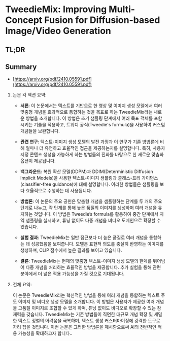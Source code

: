 # TweedieMix: Improving Multi-Concept Fusion for Diffusion-based Image/Video Generation
## TL;DR
## Summary
- [https://arxiv.org/pdf/2410.05591.pdf](https://arxiv.org/pdf/2410.05591.pdf)

1. 논문 각 섹션 요약:

   - **서론**: 이 논문에서는 텍스트를 기반으로 한 영상 및 이미지 생성 모델에서 여러 맞춤형 개념을 효과적으로 통합하는 것을 목표로 하는 TweedieMix라는 새로운 방법을 소개합니다. 이 방법은 초기 샘플링 단계에서 여러 목표 객체를 포함시키는 기술을 적용하고, 트위디 공식(Tweedie's formula)을 사용하여 커스텀 개념들을 보완합니다.

   - **관련 연구**: 텍스트-이미지 생성 모델의 발전 과정과 이 연구가 기존 방법론에 비해 얼마나 더 유연하고 효율적인 접근을 제공하는지를 설명합니다. 특히, 사용자 지정 콘텐츠 생성을 가능하게 하는 방법들의 진화를 바탕으로 한 새로운 맞춤화 옵션이 제공됩니다.

   - **백그라운드**: 복원 확산 모델(DDPM)과 DDIM(Deterministic Diffusion Implicit Models)을 사용한 텍스트-이미지 샘플링과 클래스-프리 가이던스(classifier-free guidance)에 대해 설명합니다. 이러한 방법들은 샘플링을 보다 효율적으로 수행하는 데 사용됩니다.

   - **방법론**: 이 논문의 주요 공헌은 맞춤형 개념을 샘플링하는 단계를 두 개의 주요 단계로 나누고, 각 단계를 통해 높은 품질의 이미지를 생성하며 여러 개념을 유지하는 것입니다. 이 방법은 Tweedie’s formula를 활용하여 중간 단계에서 지역 샘플링을 실시하고, 튜닝 없이도 다중 개념을 비디오 도메인으로 확장할 수 있습니다.

   - **실험 결과**: TweedieMix는 일반 접근보다 더 높은 품질로 여러 개념을 통합하는 데 성공했음을 보여줍니다. 모델은 표현적 의도를 충실히 반영하는 이미지를 생성하며, CLIP 점수에서 높은 결과를 보이고 있습니다.

   - **결론**: TweedieMix는 현재의 맞춤형 텍스트-이미지 생성 모델의 한계를 뛰어넘어 다중 개념을 처리하는 효율적인 방법을 제공합니다. 추가 실험을 통해 관련 분야에서 더 넓은 적용 가능성을 가질 것으로 기대됩니다.

2. 전체 요약:

   이 논문은 TweedieMix라는 혁신적인 방법을 통해 여러 개념을 통합하는 텍스트 주도 이미지 및 비디오 생성 모델을 소개합니다. 이 방법은 사용자가 제공한 여러 개념을 고품질 이미지로 조합할 수 있게 하며, 튜닝 없이도 비디오로 확장할 수 있는 잠재력을 갖습니다. TweedieMix는 기존 방법들이 직면한 대규모 개념 확장 및 세밀한 텍스트 정렬의 어려움을 극복하며, 텍스트 생성 커스터마이징에 강력한 도구로 자리 잡을 것입니다. 이번 논문은 그러한 방법론을 제시함으로써 AI의 전반적인 적용 가능성을 확대하고자 합니다..